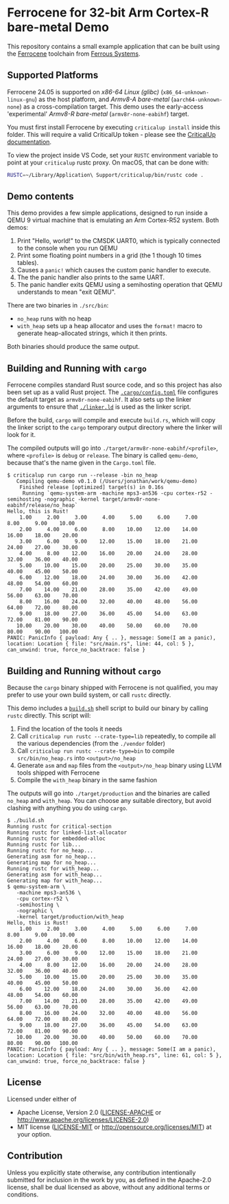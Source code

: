 # Ferrocene for 32-bit Arm Cortex-R bare-metal Demo

This repository contains a small example application that can be built using the
[Ferrocene] toolchain from [Ferrous Systems].

[Ferrocene]: https://ferrocene.dev
[Ferrous Systems]: https://ferrous-systems.com

## Supported Platforms

Ferrocene 24.05 is supported on *x86-64 Linux (glibc)*
(`x86_64-unknown-linux-gnu`) as the host platform, and *Armv8-A bare-metal*
(`aarch64-unknown-none`) as a cross-compilation target. This demo uses the
early-access 'experimental' *Armv8-R bare-metal* (`armv8r-none-eabihf`) target.

You must first install Ferrocene by executing `criticalup install` inside this
folder. This will require a valid CriticalUp token - please see the [CriticalUp
documentation](https://criticalup.ferrocene.dev).

To view the project inside VS Code, set your `RUSTC` environment variable to
point at your `criticalup` rustc proxy. On macOS, that can be done with:

```bash
RUSTC=~/Library/Application\ Support/criticalup/bin/rustc code .
```

## Demo contents

This demo provides a few simple applications, designed to run inside a QEMU 9
virtual machine that is emulating an Arm Cortex-R52 system. Both demos:

1. Print "Hello, world!" to the CMSDK UART0, which is typically
   connected to the console when you run QEMU
2. Print some floating point numbers in a grid (the 1 though 10 times tables).
3. Causes a `panic!` which causes the custom panic handler to execute.
4. The the panic handler also prints to the same UART.
5. The panic handler exits QEMU using a semihosting operation that QEMU
   understands to mean "exit QEMU".

There are two binaries in `./src/bin`:

* `no_heap` runs with no heap
* `with_heap` sets up a heap allocator and uses the `format!` macro to generate
  heap-allocated strings, which it then prints.

Both binaries should produce the same output.

## Building and Running with `cargo`

Ferrocene compiles standard Rust source code, and so this project has also been
set up as a valid Rust project. The [`.cargo/config.toml`](./.cargo/config.toml)
file configures the default target as `armv8r-none-eabihf`. It also sets up the
linker arguments to ensure that [`./linker.ld`](./linker.ld) is used as the
linker script.

Before the build, `cargo` will compile and execute `build.rs`, which will copy
the linker script to the `cargo` temporary output directory where the linker
will look for it.

The compiled outputs will go into `./target/armv8r-none-eabihf/<profile>`, where
`<profile>` is `debug` or `release`. The binary is called `qemu-demo`, because
that's the name given in the `Cargo.toml` file.

```console
$ criticalup run cargo run --release -bin no_heap
   Compiling qemu-demo v0.1.0 (/Users/jonathan/work/qemu-demo)
    Finished release [optimized] target(s) in 0.16s
     Running `qemu-system-arm -machine mps3-an536 -cpu cortex-r52 -semihosting -nographic -kernel target/armv8r-none-eabihf/release/no_heap`
Hello, this is Rust!
    1.00     2.00     3.00     4.00     5.00     6.00     7.00     8.00     9.00    10.00 
    2.00     4.00     6.00     8.00    10.00    12.00    14.00    16.00    18.00    20.00 
    3.00     6.00     9.00    12.00    15.00    18.00    21.00    24.00    27.00    30.00 
    4.00     8.00    12.00    16.00    20.00    24.00    28.00    32.00    36.00    40.00 
    5.00    10.00    15.00    20.00    25.00    30.00    35.00    40.00    45.00    50.00 
    6.00    12.00    18.00    24.00    30.00    36.00    42.00    48.00    54.00    60.00 
    7.00    14.00    21.00    28.00    35.00    42.00    49.00    56.00    63.00    70.00 
    8.00    16.00    24.00    32.00    40.00    48.00    56.00    64.00    72.00    80.00 
    9.00    18.00    27.00    36.00    45.00    54.00    63.00    72.00    81.00    90.00 
   10.00    20.00    30.00    40.00    50.00    60.00    70.00    80.00    90.00   100.00 
PANIC: PanicInfo { payload: Any { .. }, message: Some(I am a panic), location: Location { file: "src/main.rs", line: 44, col: 5 }, can_unwind: true, force_no_backtrace: false }
```

## Building and Running without `cargo`

Because the `cargo` binary shipped with Ferrocene is not qualified, you may
prefer to use your own build system, or call `rustc` directly.

This demo includes a [`build.sh`](./build.sh) shell script to build our binary
by calling `rustc` directly. This script will:

1. Find the location of the tools it needs
2. Call `criticalup run rustc --crate-type=lib` repeatedly, to compile all the
   various dependencies (from the `./vendor` folder)
3. Call `criticalup run rustc --crate-type=bin` to compile `src/bin/no_heap.rs`
   into `<output>/no_heap`
4. Generate `asm` and `map` files from the `<output>/no_heap` binary using LLVM
   tools shipped with Ferrocene
5. Compile the `with_heap` binary in the same fashion

The outputs will go into `./target/production` and the binaries are called
`no_heap` and `with_heap`. You can choose any suitable directory, but avoid
clashing with anything you do using `cargo`.

```console
$ ./build.sh
Running rustc for critical-section
Running rustc for linked-list-allocator
Running rustc for embedded-alloc
Running rustc for lib...
Running rustc for no_heap...
Generating asm for no_heap...
Generating map for no_heap...
Running rustc for with_heap...
Generating asm for with_heap...
Generating map for with_heap...
$ qemu-system-arm \
   -machine mps3-an536 \
   -cpu cortex-r52 \
   -semihosting \
   -nographic \
   -kernel target/production/with_heap
Hello, this is Rust!
    1.00     2.00     3.00     4.00     5.00     6.00     7.00     8.00     9.00    10.00
    2.00     4.00     6.00     8.00    10.00    12.00    14.00    16.00    18.00    20.00
    3.00     6.00     9.00    12.00    15.00    18.00    21.00    24.00    27.00    30.00
    4.00     8.00    12.00    16.00    20.00    24.00    28.00    32.00    36.00    40.00
    5.00    10.00    15.00    20.00    25.00    30.00    35.00    40.00    45.00    50.00
    6.00    12.00    18.00    24.00    30.00    36.00    42.00    48.00    54.00    60.00
    7.00    14.00    21.00    28.00    35.00    42.00    49.00    56.00    63.00    70.00
    8.00    16.00    24.00    32.00    40.00    48.00    56.00    64.00    72.00    80.00
    9.00    18.00    27.00    36.00    45.00    54.00    63.00    72.00    81.00    90.00
   10.00    20.00    30.00    40.00    50.00    60.00    70.00    80.00    90.00   100.00
PANIC: PanicInfo { payload: Any { .. }, message: Some(I am a panic), location: Location { file: "src/bin/with_heap.rs", line: 61, col: 5 }, can_unwind: true, force_no_backtrace: false }
```

## License

Licensed under either of

* Apache License, Version 2.0 ([LICENSE-APACHE](../LICENSE-APACHE) or
  <http://www.apache.org/licenses/LICENSE-2.0>)
* MIT license ([LICENSE-MIT](../LICENSE-MIT) or
<http://opensource.org/licenses/MIT>) at your option.

## Contribution

Unless you explicitly state otherwise, any contribution intentionally submitted
for inclusion in the work by you, as defined in the Apache-2.0 license, shall be
dual licensed as above, without any additional terms or conditions.
